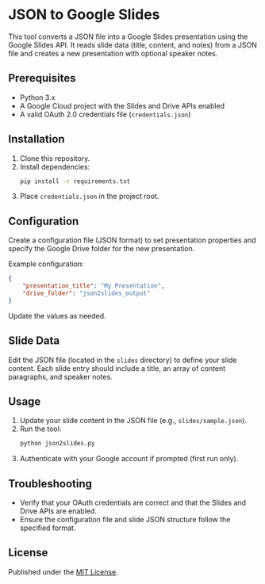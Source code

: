 # JSON to Google Slides

This tool converts a JSON file into a Google Slides presentation using the Google Slides API. It reads slide data (title, content, and notes) from a JSON file and creates a new presentation with optional speaker notes.

## Prerequisites
- Python 3.x  
- A Google Cloud project with the Slides and Drive APIs enabled  
- A valid OAuth 2.0 credentials file (`credentials.json`)

## Installation
1. Clone this repository.  
2. Install dependencies:
   ```bash
   pip install -r requirements.txt
   ```
3. Place `credentials.json` in the project root.

## Configuration
Create a configuration file (JSON format) to set presentation properties and specify the Google Drive folder for the new presentation.

Example configuration:
```json
{
    "presentation_title": "My Presentation",
    "drive_folder": "json2slides_output"
}
```
Update the values as needed.

## Slide Data
Edit the JSON file (located in the `slides` directory) to define your slide content. Each slide entry should include a title, an array of content paragraphs, and speaker notes.

## Usage
1. Update your slide content in the JSON file (e.g., `slides/sample.json`).  
2. Run the tool:
   ```bash
   python json2slides.py
   ```
3. Authenticate with your Google account if prompted (first run only).

## Troubleshooting
- Verify that your OAuth credentials are correct and that the Slides and Drive APIs are enabled.
- Ensure the configuration file and slide JSON structure follow the specified format.

## License
Published under the [MIT License](LICENSE).


